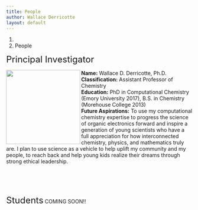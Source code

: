 ```yaml
---
title: People
author: Wallace Derricotte
layout: default
---
```


<ol class="breadcrumb">
  <li><a href="/"><i class="fa fa-home"></i></a></li>
  <li class="active">People</li>
</ol>

<font size="5">Principal Investigator</font>

<img src="{{ site.baseurl }}/images/wallace_derricotte.png" align= "left" style="width:200px;height:200px;"/> 
<b>Name:</b> Wallace D. Derricotte, Ph.D.<br>
<b>Classification:</b> Assistant Professor of Chemistry<br>
<b>Education:</b> PhD in Computational Chemistry (Emory University 2017), B.S. in Chemistry (Morehouse College 2013)<br>
<b>Future Aspirations:</b> To use my computational chemistry expertise to progress the science of organic electronics forward and inspire a generation of young scientists who have a full appreciation for how interconnected chemistry, physics, and mathematics truly are. I plan to use science as a vehicle to help uplift my community and my people, to reach back and help young kids realize their dreams through strong ethical leadership. <br> <br> <br> <br> <br> 

<font size="5">Students</font>
COMING SOON!!
